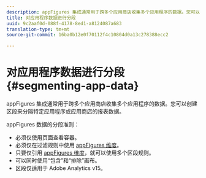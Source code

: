 ```yaml
---
description: appFigures 集成通常用于跨多个应用商店收集多个应用程序的数据。您可以创建区段来分隔特定应用程序或应用商店的报表数据。
title: 对应用程序数据进行分段
uuid: 9c2aaf0d-088f-4178-8ed1-a8124087a683
translation-type: tm+mt
source-git-commit: 16ba0b12e0f70112f4c10804d0a13c278388ecc2

---
```



# 对应用程序数据进行分段{#segmenting-app-data}

appFigures 集成通常用于跨多个应用商店收集多个应用程序的数据。您可以创建区段来分隔特定应用程序或应用商店的报表数据。

appFigures 数据的分段准则：

* 必须仅使用页面查看容器。
* 必须仅在过滤规则中使用 [appFigures 维度](/help/import/data-connectors/appfigures-overview/appfigures-metrics.md)。
* 只要仅引用 [appFigures 维度](/help/import/data-connectors/appfigures-overview/appfigures-segment-filter.md)，就可以使用多个区段规则。
* 可以同时使用“包含”和“排除”画布。
* 区段仅适用于 Adobe Analytics v15。
